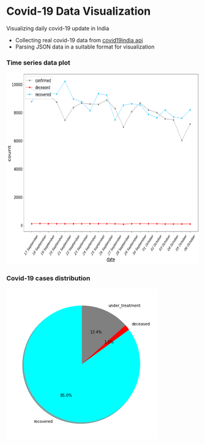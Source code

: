 # Covid-19 Data Visualization

<p> Visualizing daily covid-19 update in India </p>

<ul>
   <li>Collecting real covid-19 data from <a href="https://api.covid19india.org/">covid19india api</a></li>
   <li>Parsing JSON data in a suitable format for visualization</li>
</ul>

### Time series data plot

<img src="plots/time series.png" height=500 width=850>

### Covid-19 cases distribution

<img src="plots/distribution.png">
